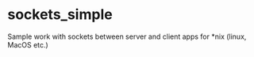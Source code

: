 # sockets_simple
Sample work with sockets between server and client apps for *nix (linux, MacOS etc.)
